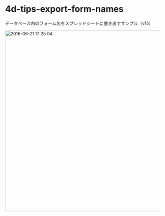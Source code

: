 # 4d-tips-export-form-names
データベース内のフォーム名をスプレッドシートに書き出すサンプル（v15）

<img width="589" alt="2016-06-21 17 25 04" src="https://cloud.githubusercontent.com/assets/1725068/16222819/2ab61e34-37d5-11e6-916f-aa49c94d49d9.png">
